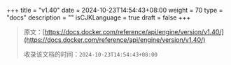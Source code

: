 +++
title = "v1.40"
date = 2024-10-23T14:54:43+08:00
weight = 70
type = "docs"
description = ""
isCJKLanguage = true
draft = false
+++

> 原文：[https://docs.docker.com/reference/api/engine/version/v1.40/](https://docs.docker.com/reference/api/engine/version/v1.40/)
>
> 收录该文档的时间：`2024-10-23T14:54:43+08:00`
